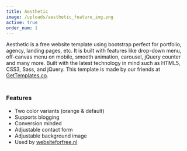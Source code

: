 ```yaml
---
title: Aesthetic
image: /uploads/aesthetic_feature_img.png
active: true
order_num: 1
---
```


Aesthetic is a free website template using bootstrap perfect for portfolio, agency, landing pages, etc. It is built with features like drop-down menu, off-canvas menu on mobile, smooth animation, carousel, jQuery counter and many more. Built with the latest technology in mind such as HTML5, CSS3, Sass, and jQuery. This template is made by our friends at [GetTemplates.co](http://GetTemplates.co).

### <br />Features

- Two color variants (orange & default)
- Supports blogging
- Conversion minded
- Adjustable contact form
- Adjustable background image
- Used by [websiteforfree.nl](http://websiteforfree.nl)